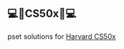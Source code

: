 ## :computer::school_satchel:CS50x:school_satchel::computer:
pset solutions for [Harvard CS50x](https://cs50.harvard.edu/x/2021/)